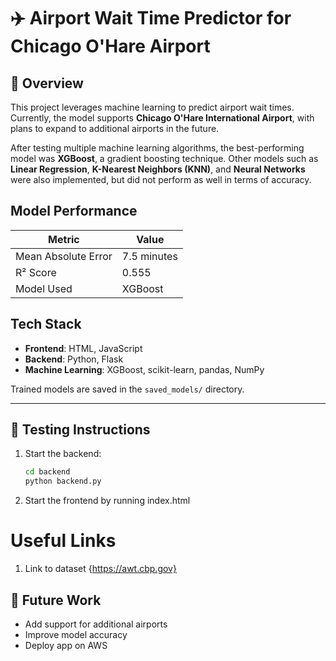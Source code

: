 # ✈️ Airport Wait Time Predictor for Chicago O'Hare Airport

## 📌 Overview

This project leverages machine learning to predict airport wait times. Currently, the model supports **Chicago O'Hare International Airport**, with plans to expand to additional airports in the future.

After testing multiple machine learning algorithms, the best-performing model was **XGBoost**, a gradient boosting technique. Other models such as **Linear Regression**, **K-Nearest Neighbors (KNN)**, and **Neural Networks** were also implemented, but did not perform as well in terms of accuracy.

## Model Performance

| Metric              | Value         |
|---------------------|---------------|
| Mean Absolute Error | 7.5 minutes   |
| R² Score            | 0.555         |
| Model Used          | XGBoost       |


## Tech Stack

- **Frontend**: HTML, JavaScript
- **Backend**: Python, Flask
- **Machine Learning**: XGBoost, scikit-learn, pandas, NumPy

Trained models are saved in the `saved_models/` directory.

---

## 🧪 Testing Instructions

1. Start the backend:
   ```bash
   cd backend
   python backend.py

2. Start the frontend by running index.html

# Useful Links
1. Link to dataset {https://awt.cbp.gov}

## 🚀 Future Work

- Add support for additional airports
- Improve model accuracy
- Deploy app on AWS
